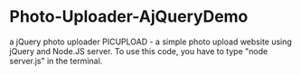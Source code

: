 # Photo-Uploader-AjQueryDemo
a jQuery photo uploader
PICUPLOAD - a simple photo upload website using jQuery and Node.JS server.
To use this code, you have to type "node server.js" in the terminal.
